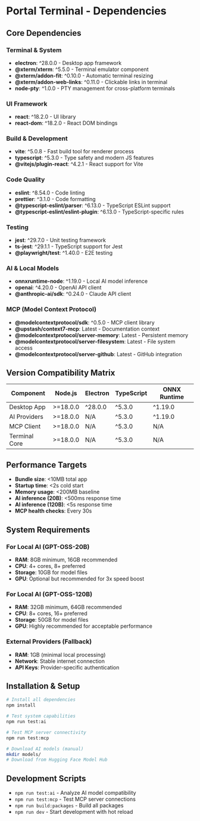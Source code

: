 # Portal Terminal - Dependencies

## Core Dependencies

### Terminal & System
- **electron**: ^28.0.0 - Desktop app framework
- **@xterm/xterm**: ^5.5.0 - Terminal emulator component
- **@xterm/addon-fit**: ^0.10.0 - Automatic terminal resizing
- **@xterm/addon-web-links**: ^0.11.0 - Clickable links in terminal
- **node-pty**: ^1.0.0 - PTY management for cross-platform terminals

### UI Framework
- **react**: ^18.2.0 - UI library
- **react-dom**: ^18.2.0 - React DOM bindings

### Build & Development
- **vite**: ^5.0.8 - Fast build tool for renderer process
- **typescript**: ^5.3.0 - Type safety and modern JS features
- **@vitejs/plugin-react**: ^4.2.1 - React support for Vite

### Code Quality
- **eslint**: ^8.54.0 - Code linting
- **prettier**: ^3.1.0 - Code formatting
- **@typescript-eslint/parser**: ^6.13.0 - TypeScript ESLint support
- **@typescript-eslint/eslint-plugin**: ^6.13.0 - TypeScript-specific rules

### Testing
- **jest**: ^29.7.0 - Unit testing framework
- **ts-jest**: ^29.1.1 - TypeScript support for Jest
- **@playwright/test**: ^1.40.0 - E2E testing

### AI & Local Models
- **onnxruntime-node**: ^1.19.0 - Local AI model inference
- **openai**: ^4.20.0 - OpenAI API client
- **@anthropic-ai/sdk**: ^0.24.0 - Claude API client

### MCP (Model Context Protocol)
- **@modelcontextprotocol/sdk**: ^0.5.0 - MCP client library
- **@upstash/context7-mcp**: Latest - Documentation context
- **@modelcontextprotocol/server-memory**: Latest - Persistent memory
- **@modelcontextprotocol/server-filesystem**: Latest - File system access
- **@modelcontextprotocol/server-github**: Latest - GitHub integration

## Version Compatibility Matrix

| Component | Node.js | Electron | TypeScript | ONNX Runtime |
|-----------|---------|----------|------------|--------------|
| Desktop App | >=18.0.0 | ^28.0.0 | ^5.3.0 | ^1.19.0 |
| AI Providers | >=18.0.0 | N/A | ^5.3.0 | ^1.19.0 |
| MCP Client | >=18.0.0 | N/A | ^5.3.0 | N/A |
| Terminal Core | >=18.0.0 | N/A | ^5.3.0 | N/A |

## Performance Targets
- **Bundle size**: <10MB total app
- **Startup time**: <2s cold start  
- **Memory usage**: <200MB baseline
- **AI inference (20B)**: <500ms response time
- **AI inference (120B)**: <5s response time
- **MCP health checks**: Every 30s

## System Requirements

### For Local AI (GPT-OSS-20B)
- **RAM**: 8GB minimum, 16GB recommended
- **CPU**: 4+ cores, 8+ preferred
- **Storage**: 10GB for model files
- **GPU**: Optional but recommended for 3x speed boost

### For Local AI (GPT-OSS-120B)
- **RAM**: 32GB minimum, 64GB recommended  
- **CPU**: 8+ cores, 16+ preferred
- **Storage**: 50GB for model files
- **GPU**: Highly recommended for acceptable performance

### External Providers (Fallback)
- **RAM**: 1GB (minimal local processing)
- **Network**: Stable internet connection
- **API Keys**: Provider-specific authentication

## Installation & Setup

```bash
# Install all dependencies
npm install

# Test system capabilities
npm run test:ai

# Test MCP server connectivity  
npm run test:mcp

# Download AI models (manual)
mkdir models/
# Download from Hugging Face Model Hub
```

## Development Scripts

- `npm run test:ai` - Analyze AI model compatibility
- `npm run test:mcp` - Test MCP server connections
- `npm run build:packages` - Build all packages
- `npm run dev` - Start development with hot reload